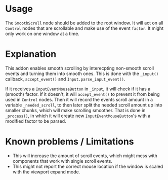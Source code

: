 # Usage
The `SmoothScroll` node should be added to the root window. It will act on all `Control` nodes that are scrollable and make use of the event `factor`.
It might only work on one window at a time.
# Explanation
This addon enables smooth scrolling by interecpting non-smooth scroll events and turning them into smooth ones.
This is done with the `_input()` callback, `accept_event()` and `Input.parse_input_event()`.

If it receives a `InputEventMouseButton` in `_input`, it will check if it has a (smooth) factor.
If it doesn't, it will `accept_event()` to prevent it from being used in `Control` nodes. 
Then it will record the events scroll amount in a variable `_needed_scroll`, to then later split the needed scroll amount up into smaller chunks, which will make scrolling smoother.
That is done in `_process()`, in which it will create new `InputEventMouseButton`'s with a modified factor to be parsed.
# Known problems / Limitations
- This will increase the amount of scroll events, which might mess with components that work with single scroll events.
- This might not report the correct mouse location if the window is scaled with the viewport expand mode.